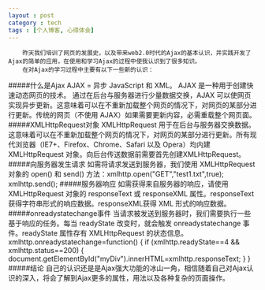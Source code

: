 ```yaml
---
layout : post
category : tech
tags : [个人博客, 心得体会]
---  
```

        昨天我们培训了网页的发展史，以及带来web2.0时代的Ajax的基本认识，并实践开发了Ajax的简单的应用，在使用和学习Ajax的过程中使我认识到了很多知识。
        在对Ajax的学习过程中主要有以下一些新的认识：
#####什么是Ajax
        AJAX = 异步 JavaScript 和 XML。
        AJAX 是一种用于创建快速动态网页的技术。
        通过在后台与服务器进行少量数据交换，AJAX 可以使网页实现异步更新。这意味着可以在不重新加载整个网页的情况下，对网页的某部分进行更新。传统的网页（不使用 AJAX）如果需要更新内容，必需重载整个网页面。
#####XMLHttpRequest对象
        XMLHttpRequest 用于在后台与服务器交换数据。这意味着可以在不重新加载整个网页的情况下，对网页的某部分进行更新。所有现代浏览器（IE7+、Firefox、Chrome、Safari 以及 Opera）均内建 XMLHttpRequest 对象。向后台传送数据前需要首先创建XMLHttpRequest。
#####向服务器发生请求
        如需将请求发送到服务器，我们使用 XMLHttpRequest 对象的 open() 和 send() 方法：xmlhttp.open("GET","test1.txt",true);   xmlhttp.send();
#####服务器响应
        如需获得来自服务器的响应，请使用 XMLHttpRequest 对象的 responseText 或 responseXML 属性。responseText获得字符串形式的响应数据。responseXML获得 XML 形式的响应数据。
#####onreadystatechange事件
        当请求被发送到服务器时，我们需要执行一些基于响应的任务。每当 readyState 改变时，就会触发 onreadystatechange 事件。readyState 属性存有 XMLHttpRequest 的状态信息。
        xmlhttp.onreadystatechange=function()
        {
        if (xmlhttp.readyState==4 && xmlhttp.status==200)
        {
        document.getElementById("myDiv").innerHTML=xmlhttp.responseText;
        }
        }
#####结论
        自己的认识还是是Ajax强大功能的冰山一角，相信随着自己对Ajax认识的深入，将会了解到Ajax更多的属性，用法以及各种复杂的页面操作。
